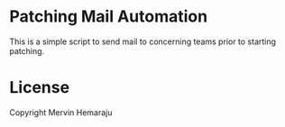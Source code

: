 # Patching Mail Automation

This is a simple script to send mail to concerning teams prior to starting patching.

# License

Copyright Mervin Hemaraju